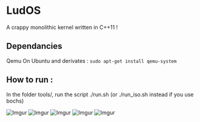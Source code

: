 # LudOS
A crappy monolithic kernel written in C++11 !

## Dependancies
Qemu
On Ubuntu and derivates : `sudo apt-get install qemu-system`

## How to run :
In the folder tools/, run the script ./run.sh (or ./run_iso.sh instead if you use bochs)

![Imgur](https://i.imgur.com/QgkMo0l.png)
![Imgur](https://i.imgur.com/bhkklbx.png)
![Imgur](https://i.imgur.com/jxmEKjQ.png)
![Imgur](https://cdn.discordapp.com/attachments/398232429246152704/405785414264422410/Capture_du_2018-01-24_19-03-05.png)
![Imgur](https://i.imgur.com/7AWLds2.png)
